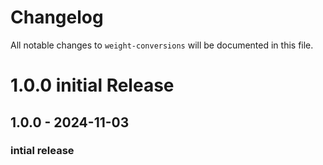 # Changelog

All notable changes to `weight-conversions` will be documented in this file.

# 1.0.0 initial Release

## 1.0.0 - 2024-11-03

### intial release
